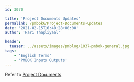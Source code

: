 ```yaml
---
id: 3070    

title: 'Project Documents Updates'
permalink: /pmbok6/Project-Documents-Updates
date: '2021-02-15T16:40:28+00:00'
author: 'Hari Thapliyaal'

header:
  teaser: ../assets/images/pmblog/1037-pmbok-general.jpg
tags:
    - 'English Terms'
    - 'PMBOK Inputs Outputs'
---
```


Refer to [Project Documents](/pmbok6/Project-Documents)
